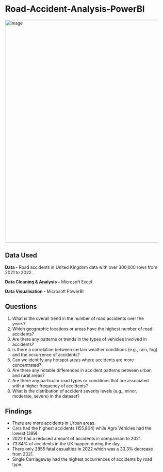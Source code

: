 # Road-Accident-Analysis-PowerBI

<img width="731" alt="image" src="https://github.com/Elohorzino-Okpobrisi/Elohorzino-L-Okpobrisi.github.io/assets/137432456/7429d357-4ec4-4e6b-b514-d5b95589c886">

## Data Used

**Data -** Road accidents in United Kingdom data with over 300,000 rows from 2021 to 2022.

**Data Cleaning & Analysis -** Microsoft Excel

**Data Visualisation -** Microsoft PowerBI

## Questions

1. What is the overall trend in the number of road accidents over the years?
2. Which geographic locations or areas have the highest number of road accidents?
3. Are there any patterns or trends in the types of vehicles involved in accidents?
4. Is there a correlation between certain weather conditions (e.g., rain, fog) and the occurrence of accidents?
5. Can we identify any hotspot areas where accidents are more concentrated?
6. Are there any notable differences in accident patterns between urban and rural areas?
7. Are there any particular road types or conditions that are associated with a higher frequency of accidents?
8. What is the distribution of accident severity levels (e.g., minor, moderate, severe) in the dataset?

## Findings

- There are more accidents in Urban areas.
- Cars had the highest accidents (155,804) while Agro Vehicles had the lowest (399).
- 2022 had a reduced amount of accidents in comparison to 2021.
- 73.84% of accidents in the UK happen during the day.
- There only 2855 fatal casualties in 2022 which was a 33.3% decrease from 2021.
- Single Carriageway had the highest occurrences of accidents by road type.
